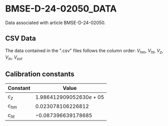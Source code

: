 # BMSE-D-24-02050_DATA
Data associated with article BMSE-D-24-02050.

CSV Data
---------

The data contained in the ".csv" files follows the column order: $V_{hm}$, $V_{ht}$, $V_z$, $V_{in}$, $V_{ext}$

Calibration constants
---------

|Constant|Value|
|--------|-----|
|$c_z$|$1.986412909052630e+05$|
|$c_{hm}$|$0.023078106226812$|
|$c_{ht}$|$-0.087396639178685$|
